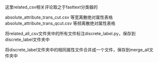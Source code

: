 ﻿这里related_csv相关评论取之于fasttext分类器的

absolute_attribute_trans_cut.csv      等宽离散绝对属性表格
absolute_attribute_trans_qcut.csv    等频离散绝对属性表格

将related_all_csv文件夹中的所有文件标注discrete_label.py，保存到discrete_label文件夹中


将discrete_label文件夹中的相同属性文件合并成一个文件，保存到merge_all文件夹中


